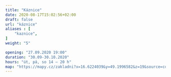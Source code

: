 ```yaml
---
title: "Káznice"
date: 2020-08-17T15:02:56+02:00
draft: false
url: "káznice"
aliases : [
    "kaznice",
]
weight: "5"

opening: "27.09.2020 19:00"
duration: "30.09-30.10.2020"
hours: "út, pá, so 14 – 20 h"
map: "https://mapy.cz/zakladni?x=16.6224039&y=49.1996582&z=19&source=coor&id=16.622497767502523%2C49.19984485069221"
---
```

